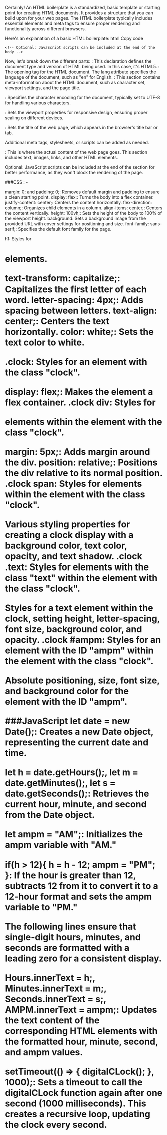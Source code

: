 
Certainly! An HTML boilerplate is a standardized, basic template or starting point for creating HTML documents. It provides a structure that you can build upon for your web pages. The HTML boilerplate typically includes essential elements and meta tags to ensure proper rendering and functionality across different browsers.

Here's an explanation of a basic HTML boilerplate:
html
Copy code
<!DOCTYPE html>
<html lang="en">
<head>
    <meta charset="UTF-8">
    <meta name="viewport" content="width=device-width, initial-scale=1.0">
    <title>Your Page Title</title>
    <!-- Additional meta tags, stylesheets, or scripts can be included here -->
</head>
<body>
    <!-- Your page content goes here -->

    <!-- Optional: JavaScript scripts can be included at the end of the body -->
</body>
</html>
Now, let's break down the different parts:

<!DOCTYPE html>: This declaration defines the document type and version of HTML being used. In this case, it's HTML5.

<html lang="en">: The opening tag for the HTML document. The lang attribute specifies the language of the document, such as "en" for English.

<head>: This section contains meta-information about the HTML document, such as character set, viewport settings, and the page title.

<meta charset="UTF-8">: Specifies the character encoding for the document, typically set to UTF-8 for handling various characters.

<meta name="viewport" content="width=device-width, initial-scale=1.0">: Sets the viewport properties for responsive design, ensuring proper scaling on different devices.

<title>Your Page Title</title>: Sets the title of the web page, which appears in the browser's title bar or tab.

Additional meta tags, stylesheets, or scripts can be added as needed.

<body>: This is where the actual content of the web page goes. This section includes text, images, links, and other HTML elements.

Optional: JavaScript scripts can be included at the end of the <body> section for better performance, as they won't block the rendering of the page.

###CSS : -

margin: 0; and padding: 0;: Removes default margin and padding to ensure a clean starting point.
display: flex;: Turns the body into a flex container.
justify-content: center;: Centers the content horizontally.
flex-direction: column;: Organizes child elements in a column.
align-items: center;: Centers the content vertically.
height: 100vh;: Sets the height of the body to 100% of the viewport height.
background: Sets a background image from the provided URL with cover settings for positioning and size.
font-family: sans-serif;: Specifies the default font family for the page.

h1: Styles for <h1> elements.

text-transform: capitalize;: Capitalizes the first letter of each word.
letter-spacing: 4px;: Adds spacing between letters.
text-align: center;: Centers the text horizontally.
color: white;: Sets the text color to white.

.clock: Styles for an element with the class "clock".

display: flex;: Makes the element a flex container.
.clock div: Styles for <div> elements within the element with the class "clock".

margin: 5px;: Adds margin around the div.
position: relative;: Positions the div relative to its normal position.
.clock span: Styles for <span> elements within the element with the class "clock".

Various styling properties for creating a clock display with a background color, text color, opacity, and text shadow.
.clock .text: Styles for elements with the class "text" within the element with the class "clock".

Styles for a text element within the clock, setting height, letter-spacing, font size, background color, and opacity.
.clock #ampm: Styles for an element with the ID "ampm" within the element with the class "clock".

Absolute positioning, size, font size, and background color for the element with the ID "ampm".


###JavaScript 
let date = new Date();: Creates a new Date object, representing the current date and time.

let h = date.getHours();, let m = date.getMinutes();, let s = date.getSeconds();: Retrieves the current hour, minute, and second from the Date object.

let ampm = "AM";: Initializes the ampm variable with "AM."

if(h > 12){ h = h - 12; ampm = "PM"; }: If the hour is greater than 12, subtracts 12 from it to convert it to a 12-hour format and sets the ampm variable to "PM."

The following lines ensure that single-digit hours, minutes, and seconds are formatted with a leading zero for a consistent display.

Hours.innerText = h;, Minutes.innerText = m;, Seconds.innerText = s;, AMPM.innerText = ampm;: Updates the text content of the corresponding HTML elements with the formatted hour, minute, second, and ampm values.

setTimeout(() => { digitalCLock(); }, 1000);: Sets a timeout to call the digitalCLock function again after one second (1000 milliseconds). This creates a recursive loop, updating the clock every second.




